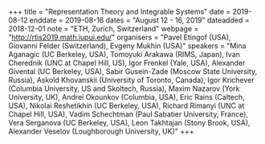 +++
title = "Representation Theory and Integrable Systems"
date = 2019-08-12
enddate = 2019-08-16
dates = "August 12 - 16, 2019"
dateadded = 2018-12-01
note = "ETH, Zurich, Switzerland"
webpage = "http://rtis2019.math.iupui.edu/"
organisers = "Pavel Etingof (USA), Giovanni Felder (Switzerland), Evgeny Mukhin (USA)"
speakers = "Mina Aganagic (UC Berkeley, USA), Tomoyuki Arakawa (RIMS, Japan), Ivan Cherednik (UNC at Chapel Hill, US), Igor Frenkel (Yale, USA), Alexander Givental (UC Berkeley, USA), Sabir Gusein-Zade (Moscow State University, Russia), Askold Khovanskii (University of Toronto, Canada), Igor Krichever (Columbia University, US and Skoltech, Russia), Maxim Nazarov (York University, UK), Andrei Okounkov (Columbia, USA), Eric Rains (Caltech, USA), Nikolai Reshetikhin (UC Berkeley, USA), Richard Rimanyi (UNC at Chapel Hill, USA), Vadim Schechtman (Paul Sabatier University, France), Vera Serganova (UC Berkeley, USA), Leon Takhtajan (Stony Brook, USA), Alexander Veselov (Loughborough University, UK)"
+++
